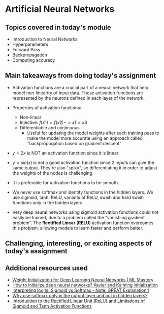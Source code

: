 # Artificial Neural Networks

## Topics covered in today's module
* Introduction to Neural Networks
* Hyperparameters
* Forward Pass
* Backpropagation
* Computing accuracy

## Main takeaways from doing today's assignment
- Activation functions are a crucial part of a neural network that help model non-linearity of input data. These activation functions are represented by the neurons defined in each layer of the network.
- Properties of activation functions:
  - Non-linear
  - Injective: $f(x1) = f(x2)  ->  x1=x3$
  - Differentiable and continuous
    - Useful for updating the model weights after each training pass to make the model more accurate using an approach called "backpropogation based on gradient descent"
- $y=2x$ is NOT an activation function since it is linear
- $y=sin(x)$ is not a good activation function since 2 inputs can give the same output. They're also "spiky", so differentiating it in order to adjust the weights of the nodes is challenging. 
- It is preferable for activation functions to be smooth.

- We never use softmax and identity functions in the hidden layers. We use sigmoid, tanh, ReLU, variants of ReLU, swish and hard swish functions only in the hidden layers.
- Very deep neural networks using sigmoid activation functions could not easily be trained, due to a problem called the "vanishing gradient problem". The **Rectified Linear (RELU)** activation function overcomes this problem, allowing models to learn faster and perform better.

## Challenging, interesting, or exciting aspects of today's assignment
<To be filled>

## Additional resources used 
- [Weight Initialization for Deep Learning Neural Networks | ML Mastery](https://machinelearningmastery.com/weight-initialization-for-deep-learning-neural-networks/#:~:text=Weight%20initialization%20is%20used%20to,the%20models%20on%20a%20dataset.)
- [How to initialize deep neural networks? Xavier and Kaiming initialization](https://pouannes.github.io/blog/initialization/)
- [Interpreting logits: Sigmoid vs Softmax - Note: GREAT Explanation!!](https://web.stanford.edu/~nanbhas/blog/sigmoid-softmax/)
- [Why use softmax only in the output layer and not in hidden layers?](https://stackoverflow.com/questions/37588632/why-use-softmax-only-in-the-output-layer-and-not-in-hidden-layers)
- [Introduction to the Rectified Linear Unit (ReLU) and Limitations of Sigmoid and Tanh Activation Functions](https://machinelearningmastery.com/rectified-linear-activation-function-for-deep-learning-neural-networks/)
